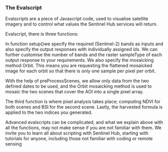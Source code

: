 ### The Evalscript

 Evalscripts are a piece of Javascript code, used to visualise satellite imagery and to control what values the Sentinel Hub services will return.

Evalscript, there is three functions:

In function setup()we specify the required (Sentinel-2) bands as inputs and also specify the output responses with individually assigned ids. We can further customise the number of bands and the raster sampleType of each output response to your requirements. We also specify the mosaicking method Orbit. This means you are requesting the flattened mosaicked image for each orbit so that there is only one sample per pixel per orbit.

With the help of preProcessScenes, we allow only data from the two defined dates to be used, and the Orbit mosaicking method is used to mosaic the two scenes that cover the AOI into a single pixel array.

The third function is where pixel analysis takes place; computing NDVI for both scenes and BSI for the second scene. Lastly, the harvested formula is applied to the two indices you generated.

Advanced evalscripts can be complicated, and what we explain above with all the functions, may not make sense if you are not familiar with them. We invite you to learn all about scripting with Sentinel Hub, starting with tutorials for anyone, including those not familiar with coding or remote sensing